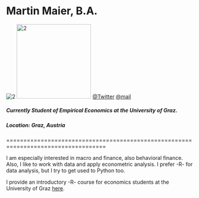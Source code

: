 # Martin Maier, B.A.

![2](https://user-images.githubusercontent.com/63603922/93268807-25df9000-f7ae-11ea-9ceb-d638bb5b14d8.jpg)
<img src="https://user-images.githubusercontent.com/63603922/93268807-25df9000-f7ae-11ea-9ceb-d638bb5b14d8.jpg" alt="2" width="200"/>
[@Twitter](https://twitter.com/maetmaier) 
[@mail](maier_martin@live.at)

##### Currently Student of Empirical Economics at the University of Graz.
##### Location: Graz, Austria

===================================================================================

I am especially interested in macro and finance, also behavioral finance. Also, I like to work with data and apply econometric analysis. I prefer -R- for data analysis, but I try to get used to Python too. 

I provide an introductory -R- course for economics students at the University of Graz [here](https://maiermartin.github.io/An-Economists-R-Tutorial/).


